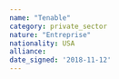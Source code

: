 ```yaml
---
name: "Tenable"
category: private_sector
nature: "Entreprise"
nationality: USA
alliance: 
date_signed: '2018-11-12'
---
```

    